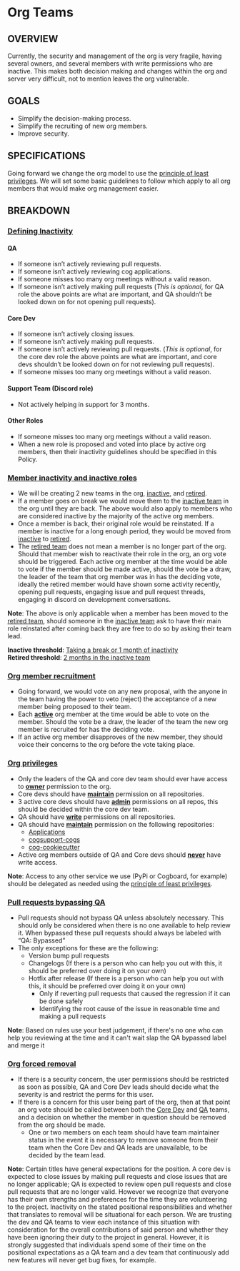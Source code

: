 # Org Teams
## OVERVIEW
Currently, the security and management of the org is very fragile, having several owners, and several members with write permissions who are inactive. This makes both decision making and changes within the org and server very difficult, not to mention leaves the org vulnerable.
## GOALS
- Simplify the decision-making process.
- Simplify the recruiting of new org members.
- Improve security.
## SPECIFICATIONS
Going forward we change the org model to use the [principle of least privileges](https://en.wikipedia.org/wiki/Principle_of_least_privilege).
We will set some basic guidelines to follow which apply to all org members that would make org management easier.
## BREAKDOWN
### <ins>Defining Inactivity</ins>
#### QA
- If someone isn’t actively reviewing pull requests.
- If someone isn’t actively reviewing cog applications.
- If someone misses too many org meetings without a valid reason.
- If someone isn’t actively making pull requests (*This is optional*, for QA role the above points are what are important, and QA shouldn’t be looked down on for not opening pull requests).
#### Core Dev
- If someone isn’t actively closing issues.
- If someone isn’t actively making pull requests.
- If someone isn’t actively reviewing pull requests. (*This is optional*, for the core dev role the above points are what are important, and core devs shouldn’t be looked down on for not reviewing pull requests).
- If someone misses too many org meetings without a valid reason.
#### Support Team (Discord role)
- Not actively helping in support for 3 months.
#### Other Roles
- If someone misses too many org meetings without a valid reason.
- When a new role is proposed and voted into place by active org members, then their inactivity guidelines should be specified in this Policy.
### <ins>Member inactivity and inactive roles</ins>
- We will be creating 2 new teams in the org, [inactive](https://github.com/orgs/Cog-Creators/teams/inactive-org-members), and [retired](https://github.com/orgs/Cog-Creators/teams/retired-org-members).
- If a member goes on break we would move them to the [inactive team](https://github.com/orgs/Cog-Creators/teams/inactive-org-members) in the org until they are back. The above would also apply to members who are considered inactive by the majority of the active org members.
- Once a member is back, their original role would be reinstated. If a member is inactive for a long enough period, they would be moved from [inactive](https://github.com/orgs/Cog-Creators/teams/inactive-org-members) to [retired](https://github.com/orgs/Cog-Creators/teams/retired-org-members).
- The [retired team](https://github.com/orgs/Cog-Creators/teams/retired-org-members) does not mean a member is no longer part of the org. Should that member wish to reactivate their role in the org, an org vote should be triggered. Each active org member at the time would be able to vote if the member should be made active, should the vote be a draw, the leader of the team that org member was in has the deciding vote, ideally the retired member would have shown some activity recently, opening pull requests, engaging issue and pull request threads, engaging in discord on development conversations.

**Note**: The above is only applicable when a member has been moved to the [retired team](https://github.com/orgs/Cog-Creators/teams/retired-org-members), should someone in the [inactive team](https://github.com/orgs/Cog-Creators/teams/inactive-org-members) ask to have their main role reinstated after coming back they are free to do so by asking their team lead.

**Inactive threshold**: <ins>Taking a break or 1 month of inactivity</ins><br />
**Retired threshold**: <ins>2 months in the inactive team</ins>

### <ins>Org member recruitment</ins>
- Going forward, we would vote on any new proposal, with the anyone in the team having the power to veto (reject) the acceptance of a new member being proposed to their team.
- Each **<ins>active</ins>** org member at the time would be able to vote on the member. Should the vote be a draw, the leader of the team the new org member is recruited for has the deciding vote.
- If an active org member disapproves of the new member, they should voice their concerns to the org before the vote taking place.

### <ins>Org privileges</ins>
- Only the leaders of the QA and core dev team should ever have access to **<ins>owner</ins>** permission to the org.
- Core devs should have **<ins>maintain</ins>** permission on all repositories.
- 3 active core devs should have **<ins>admin</ins>** permissions on all repos, this should be decided within the core dev team.
- QA should have **<ins>write</ins>** permissions on all repositories.
- QA should have **<ins>maintain</ins>** permission on the following repositories:
  - [Applications](https://github.com/Cog-Creators/Applications)
  - [cogsupport-cogs](https://github.com/Cog-Creators/cogsupport-cogs)
  - [cog-cookiecutter](https://github.com/Cog-Creators/cog-cookiecutter)
- Active org members outside of QA and Core devs should **<ins>never</ins>** have write access.

**Note**: Access to any other service we use (PyPi or Cogboard, for example) should be delegated as needed using the [principle of least privileges](https://en.wikipedia.org/wiki/Principle_of_least_privilege).

### <ins>Pull requests bypassing QA</ins>
- Pull requests should not bypass QA unless absolutely necessary. This should only be considered when there is no one available to help review it. When bypassed these pull requests should always be labeled with “QA: Bypassed”
- The only exceptions for these are the following:
  - Version bump pull requests
  - Changelogs (If there is a person who can help you out with this, it should be preferred over doing it on your own)
  - Hotfix after release (If there is a person who can help you out with this, it should be preferred over doing it on your own)
    - Only if reverting pull requests that caused the regression if it can be done safely
    - Identifying the root cause of the issue in reasonable time and making a pull requests 

**Note**: Based on rules use your best judgement, if there's no one who can help you reviewing at the time and it can't wait slap the QA bypassed label and merge it

### <ins>Org forced removal</ins>
- If there is a security concern, the user permissions should be restricted as soon as possible, QA and Core Dev leads should decide what the severity is and restrict the perms for this user.
- If there is a concern for this user being part of the org, then at that point an org vote should be called between both the [Core Dev](https://github.com/orgs/Cog-Creators/teams/core-developers) and [QA](https://github.com/orgs/Cog-Creators/teams/quality-assurance) teams, and a decision on whether the member in question should be removed from the org should be made. 
  - One or two members on each team should have team maintainer status in the event it is necessary to remove someone from their team when the Core Dev and QA leads are unavailable, to be decided by the team lead.

**Note**: Certain titles have general expectations for the position. A core dev is expected to close issues by making pull requests and close issues that are no longer applicable; QA is expected to review open pull requests and close pull requests that are no longer valid. However we recognize that everyone has their own strengths and preferences for the time they are volunteering to the project. Inactivity on the stated positional responsibilities and whether that translates to removal will be situational for each person. We are trusting the dev and QA teams to view each instance of this situation with consideration for the overall contributions of said person and whether they have been ignoring their duty to the project in general. However, it is strongly suggested that individuals spend some of their time on the positional expectations as a QA team and a dev team that continuously add new features will never get bug fixes, for example.